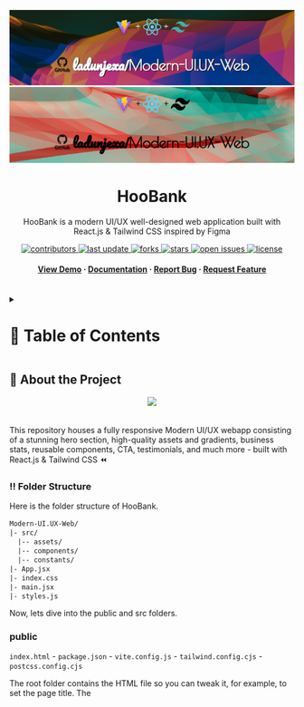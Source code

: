 <a name="readme-top"></a>
<div align="center">

  ![Project Banner](readme_assets/readme_banner.png#gh-dark-mode-only)
  ![Project Banner](readme_assets/readme_banner-light.png#gh-light-mode-only)

  <h1>HooBank</h1>
  
  <p>
    HooBank is a modern UI/UX well-designed web application built with React.js & Tailwind CSS inspired by Figma
  </p>

<!-- Badges -->
<p>
  <a href="https://github.com/ladunjexa/Modern-UI.UX-Web/graphs/contributors">
    <img src="https://img.shields.io/github/contributors/ladunjexa/Modern-UI.UX-Web" alt="contributors" />
  </a>
  <a href="">
    <img src="https://img.shields.io/github/last-commit/ladunjexa/Modern-UI.UX-Web" alt="last update" />
  </a>
  <a href="https://github.com/ladunjexa/Modern-UI.UX-Web/network/members">
    <img src="https://img.shields.io/github/forks/ladunjexa/Modern-UI.UX-Web" alt="forks" />
  </a>
  <a href="https://github.com/ladunjexa/Modern-UI.UX-Web/stargazers">
    <img src="https://img.shields.io/github/stars/ladunjexa/Modern-UI.UX-Web" alt="stars" />
  </a>
  <a href="https://github.com/ladunjexa/Modern-UI.UX-Web/issues/">
    <img src="https://img.shields.io/github/issues/ladunjexa/Modern-UI.UX-Web" alt="open issues" />
  </a>
  <a href="https://github.com/ladunjexa/Modern-UI.UX-Web/blob/master/LICENSE">
    <img src="https://img.shields.io/github/license/ladunjexa/Modern-UI.UX-Web.svg" alt="license" />
  </a>
</p>
   
 <h4>
    <a href="https://modern-ui-ux-web.vercel.app/">View Demo</a>
  <span> · </span>
    <a href="https://github.com/ladunjexa/Modern-UI.UX-Web">Documentation</a>
  <span> · </span>
    <a href="https://github.com/ladunjexa/Modern-UI.UX-Web/issues/">Report Bug</a>
  <span> · </span>
    <a href="https://github.com/ladunjexa/Modern-UI.UX-Web/issues/">Request Feature</a>
  </h4>
</div>

<br />

<!-- Table of Contents -->
<details>

<summary>

# :notebook_with_decorative_cover: Table of Contents

</summary>

- [About the Project](#star2-about-the-project)
  * [Folder Structure](#bangbang-folder-structure)
  * [Tech Stack](#space_invader-tech-stack)
- [Getting Started](#toolbox-getting-started)
  * [Installation](#gear-installation)
  * [Run Locally](#running-run-locally)
- [Contributing](#wave-contributing)
- [License](#warning-license)
- [Contact](#handshake-contact)
- [Acknowledgements](#gem-acknowledgements)

</details>  

<!-- About the Project -->
## :star2: About the Project

<div align="center">
  <img src="https://camo.githubusercontent.com/c4493d95984ace14ebef070617d63d2fa8068b02a1359d1a311b175ce623026b/68747470733a2f2f692e6962622e636f2f424b31486e30782f53637265656e73686f742d323032322d30382d30382d61742d342d30352d34382d504d2e706e67" height="auto" width="90%"/>
</div>

<br />

This repository houses a fully responsive Modern UI/UX webapp consisting of a stunning hero section, high-quality assets and gradients, business stats, reusable components, CTA, testimonials, and much more - built with React.js & Tailwind CSS ⏪

<!-- Folder Structure -->
### :bangbang: Folder Structure

Here is the folder structure of HooBank.
```
Modern-UI.UX-Web/
|- src/
  |-- assets/
  |-- components/
  |-- constants/
|- App.jsx
|- index.css
|- main.jsx
|- styles.js
```

Now, lets dive into the public and src folders.

### public

`index.html` - `package.json` - `vite.config.js` - `tailwind.config.cjs` - `postcss.config.cjs`

The root folder contains the HTML file so you can tweak it, for example, to set the page title. The <script> tag with the compiled code will be added to it automatically during the build process.
also, can be found other configuration files for Tailwind, PostCSS, Vite and etc.
  
### src

#### components

`Billing.jsx` - `Business.jsx` - `Button.jsx` - `CardDeal.jsx` - `Clients.jsx` - `CTA.jsx` - `FeedbackCard.jsx` - `Footer.jsx` - `GetStarted.jsx` - `Hero.jsx` - `Navbar.jsx` - `Stats.jsx` - `Testimonial.jsx` - `index.js`
  
JSX (JavaScript XML / syntax extension to JavaScript) files contain **HooBank** components which split the UI into independent and reusable bits of code which comes with the full power of JavaScript.
The list above describe what the UI should look like, and any JSX produces React "element" where the file names hint at their contents.

#### constants

`index.js` - JS file for declaration of important objects such as navigation links, features, feedback, social media, clients and etc, let the developer developer more efficiency and comfort in controlling the site's content.

#### assets
  
Very high quality assets files for website visualization, most of them in SVG (Scalable Vector Graphics) format used to describe static or dynamic 2D vector graphics.
  
high-quality assets files 

<br />

<!-- TechStack -->
### :space_invader: Tech Stack
  
![Vite](https://img.shields.io/badge/vite-%23646CFF.svg?style=for-the-badge&logo=vite&logoColor=white)
![React](https://img.shields.io/badge/react-%2320232a.svg?style=for-the-badge&logo=react&logoColor=%2361DAFB)
![TailwindCSS](https://img.shields.io/badge/tailwindcss-%2338B2AC.svg?style=for-the-badge&logo=tailwind-css&logoColor=white)
![Figma](https://img.shields.io/badge/figma-%23F24E1E.svg?style=for-the-badge&logo=figma&logoColor=white)
  
<p align="right">(<a href="#readme-top">back to top</a>)</p>

<!-- Getting Started -->
## 	:toolbox: Getting Started

<!-- Installation -->
### :gear: Installation

#### Step 1:
Download or clone this repo by using the link below:

```bash
 https://github.com/ladunjexa/Modern-UI.UX-Web
```

#### Step 2:

HooBank using NPM (Node Package Manager), therefore, make sure that Node.js is installed by execute the following command in console:

```bash
  node -v
```

#### Step 3:

At the main folder execute the following command in console to get the required dependencies:

```bash
  npm install
```

<!-- Run Locally -->
### :running: Run Locally

#### Step 1:

At the main folder execute the following command in console to run the development server:

```bash
  npm run dev
```

<p align="right">(<a href="#readme-top">back to top</a>)</p>

<!-- Contributing -->
## :wave: Contributing

<a href="https://github.com/ladunjexa/Modern-UI.UX-Web/graphs/contributors">
  <img src="https://contrib.rocks/image?repo=ladunjexa/Modern-UI.UX-Web" />
</a>


Contributions are always welcome!

See [`contributing.md`](https://contributing.md/) for ways to get started.

Contributions are what make the open source community such an amazing place to learn, inspire, and create. Any contributions you make are **greatly appreciated**.

If you have a suggestion that would make this better, please fork the repo and create a pull request. You can also simply open an issue with the tag "enhancement".
Don't forget to give the project a star! Thanks again!

1. Fork the Project
2. Create your Feature Branch (`git checkout -b feature/AmazingFeature`)
3. Commit your Changes (`git commit -m 'Add some AmazingFeature'`)
4. Push to the Branch (`git push origin feature/AmazingFeature`)
5. Open a Pull Request

<p align="right">(<a href="#readme-top">back to top</a>)</p>

<!-- License -->
## :warning: License

Distributed under the MIT License. See [LICENSE.txt](https://github.com/ladunjexa/Modern-UI.UX-Web/blob/main/LICENSE) for more information.

<p align="right">(<a href="#readme-top">back to top</a>)</p>

<!-- Contact -->
## :handshake: Contact

Liron Abutbul - [@lironabutbul6](https://twitter.com/lironabutbul6) - [@ladunjexa](https://t.me/ladunjexa)

Project Link: [https://github.com/ladunjexa/Modern-UI.UX-Web](https://github.com/ladunjexa/Modern-UI.UX-Web)

<p align="right">(<a href="#readme-top">back to top</a>)</p>

<!-- Acknowledgments -->
## :gem: Acknowledgements

This section used to mention useful resources and libraries that used in HooBank

 - [HooBank - Figma Design](https://www.figma.com/file/bUGIPys15E78w9bs1l4tgS/HooBank?node-id=310%3A485&t=e0dGnlPUHU1m8cG0-0)
 - #JSMastery

<p align="right">(<a href="#readme-top">back to top</a>)</p>
